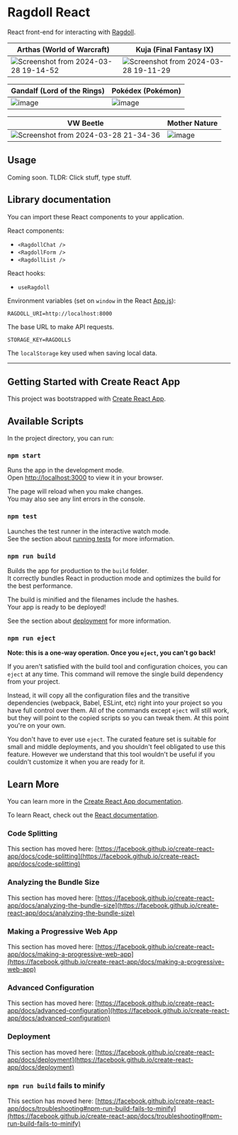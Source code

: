 # Ragdoll React

React front-end for interacting with [Ragdoll](https://github.com/bennyschmidt/ragdoll).

| Arthas (World of Warcraft)    | Kuja (Final Fantasy IX)       |
| ----------------------------- | ----------------------------- |
| ![Screenshot from 2024-03-28 19-14-52](https://github.com/bennyschmidt/ragdoll-studio/assets/45407493/6e4919da-51f3-4d2f-9435-a4f1f9cc8042) | ![Screenshot from 2024-03-28 19-11-29](https://github.com/bennyschmidt/ragdoll-studio/assets/45407493/a3acad04-01fb-4915-8e99-f37994bba0e9) |

| Gandalf (Lord of the Rings)   | Pokédex (Pokémon)             |
| ----------------------------- | ----------------------------- |
| ![image](https://github.com/bennyschmidt/ragdoll-studio/assets/45407493/7110763f-65fb-4924-9328-b41b16178963) | ![image](https://github.com/bennyschmidt/ragdoll-studio/assets/45407493/0fd89c49-c425-4f89-932c-ab69473ff623)

| VW Beetle                     | Mother Nature                 |
| ----------------------------- | ----------------------------- |
| ![Screenshot from 2024-03-28 21-34-36](https://github.com/bennyschmidt/ragdoll-studio/assets/45407493/790ff032-7606-4d35-958a-9230f1aa4694) | ![image](https://github.com/bennyschmidt/ragdoll-studio/assets/45407493/c3a1569d-88eb-41a1-a98e-99ed31d55b29)

## Usage

Coming soon. TLDR: Click stuff, type stuff.

## Library documentation

You can import these React components to your application.

React components:

- `<RagdollChat />`
- `<RagdollForm />`
- `<RagdollList />`

React hooks:

- `useRagdoll`

Environment variables (set on `window` in the React [App.js](./src/App.js)):

`RAGDOLL_URI=http://localhost:8000`

The base URL to make API requests.

`STORAGE_KEY=RAGDOLLS`

The `localStorage` key used when saving local data.

-----

## Getting Started with Create React App

This project was bootstrapped with [Create React App](https://github.com/facebook/create-react-app).

## Available Scripts

In the project directory, you can run:

### `npm start`

Runs the app in the development mode.\
Open [http://localhost:3000](http://localhost:3000) to view it in your browser.

The page will reload when you make changes.\
You may also see any lint errors in the console.

### `npm test`

Launches the test runner in the interactive watch mode.\
See the section about [running tests](https://facebook.github.io/create-react-app/docs/running-tests) for more information.

### `npm run build`

Builds the app for production to the `build` folder.\
It correctly bundles React in production mode and optimizes the build for the best performance.

The build is minified and the filenames include the hashes.\
Your app is ready to be deployed!

See the section about [deployment](https://facebook.github.io/create-react-app/docs/deployment) for more information.

### `npm run eject`

**Note: this is a one-way operation. Once you `eject`, you can't go back!**

If you aren't satisfied with the build tool and configuration choices, you can `eject` at any time. This command will remove the single build dependency from your project.

Instead, it will copy all the configuration files and the transitive dependencies (webpack, Babel, ESLint, etc) right into your project so you have full control over them. All of the commands except `eject` will still work, but they will point to the copied scripts so you can tweak them. At this point you're on your own.

You don't have to ever use `eject`. The curated feature set is suitable for small and middle deployments, and you shouldn't feel obligated to use this feature. However we understand that this tool wouldn't be useful if you couldn't customize it when you are ready for it.

## Learn More

You can learn more in the [Create React App documentation](https://facebook.github.io/create-react-app/docs/getting-started).

To learn React, check out the [React documentation](https://reactjs.org/).

### Code Splitting

This section has moved here: [https://facebook.github.io/create-react-app/docs/code-splitting](https://facebook.github.io/create-react-app/docs/code-splitting)

### Analyzing the Bundle Size

This section has moved here: [https://facebook.github.io/create-react-app/docs/analyzing-the-bundle-size](https://facebook.github.io/create-react-app/docs/analyzing-the-bundle-size)

### Making a Progressive Web App

This section has moved here: [https://facebook.github.io/create-react-app/docs/making-a-progressive-web-app](https://facebook.github.io/create-react-app/docs/making-a-progressive-web-app)

### Advanced Configuration

This section has moved here: [https://facebook.github.io/create-react-app/docs/advanced-configuration](https://facebook.github.io/create-react-app/docs/advanced-configuration)

### Deployment

This section has moved here: [https://facebook.github.io/create-react-app/docs/deployment](https://facebook.github.io/create-react-app/docs/deployment)

### `npm run build` fails to minify

This section has moved here: [https://facebook.github.io/create-react-app/docs/troubleshooting#npm-run-build-fails-to-minify](https://facebook.github.io/create-react-app/docs/troubleshooting#npm-run-build-fails-to-minify)
